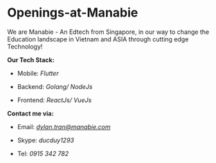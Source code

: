 # Openings-at-Manabie

We are Manabie - An Edtech from Singapore, in our way to change the Education landscape in Vietnam and ASIA through cutting edge Technology!

**Our Tech Stack:**

- Mobile: *Flutter*

- Backend: *Golang/ NodeJs*

- Frontend: *ReactJs/ VueJs*

**Contact me via:**

- Email: *dylan.tran@manabie.com*

- Skype: *ducduy1293*

- Tel: *0915 342 782*

